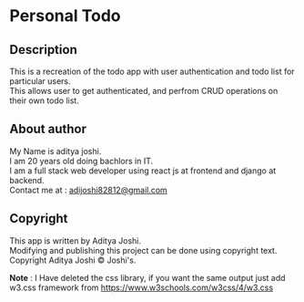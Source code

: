 # Personal Todo

## Description
This is a recreation of the todo app with user authentication and todo list for particular users. \
This allows user to get authenticated, and perfrom CRUD operations on their own todo list.

## About author
My Name is aditya joshi. \
I am 20 years old doing bachlors in IT. \
I am a full stack web developer using react js at frontend and django at backend. \
Contact me at : adijoshi82812@gmail.com

## Copyright
This app is written by Aditya Joshi. \
Modifying and publishing this project can be done using copyright text. \
Copyright Aditya Joshi &copy; Joshi's.

**Note** : I Have deleted the css library, if you want the same output just add w3.css framework from https://www.w3schools.com/w3css/4/w3.css

